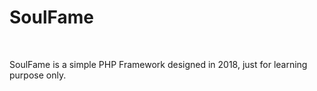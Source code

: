 # SoulFame

&nbsp;

SoulFame is a simple PHP Framework designed in 2018, just for learning purpose only.
